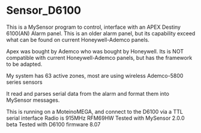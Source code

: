 # Sensor_D6100
This is a MySensor program to control, interface with an APEX Destiny 6100(AN) Alarm panel.  This is an older alarm panel, but its capability exceed what can be found on current Honeywell-Ademco panels.

Apex was bought by Ademco who was bought by Honeywell. Its is NOT compatible with current Honeywell-Ademco panels, but has the framework to be adapted.

My system has 63 active zones, most are using wireless Ademco-5800 series sensors

It read and parses serial data from the alarm and format them into MySensor messages.

   This is running on a MoteinoMEGA, and connect to the D6100 via a TTL serial interface
   Radio is 915MHz RFM69HW
   Tested with MySensor 2.0.0 beta
   Tested with D6100 firmware 8.07
